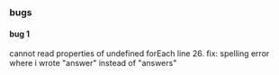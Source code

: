 ### bugs
#### bug 1
cannot read properties of undefined forEach line 26. fix: spelling error where i wrote "answer" instead of "answers"